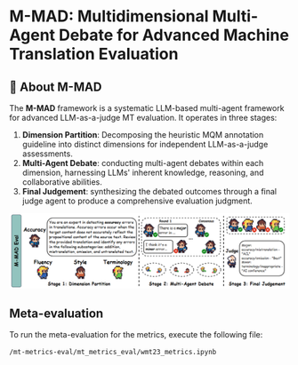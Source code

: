 # M-MAD: Multidimensional Multi-Agent Debate for Advanced Machine Translation Evaluation

## **🤖** About M-MAD<a name="about"></a>

The **M-MAD** framework is a systematic LLM-based multi-agent framework for advanced LLM-as-a-judge MT evaluation. It operates in three stages:


1. **Dimension Partition**: Decomposing the heuristic MQM annotation guideline into distinct dimensions for independent LLM-as-a-judge assessments.
2. **Multi-Agent Debate**: conducting multi-agent debates within each dimension, harnessing LLMs' inherent knowledge, reasoning, and collaborative abilities.
3. **Final Judgement**: synthesizing the debated outcomes through a final judge agent to produce a comprehensive evaluation judgment.

![framework.png](asset/framework.png)

## Meta-evaluation
To run the meta-evaluation for the metrics, execute the following file:
```bash
/mt-metrics-eval/mt_metrics_eval/wmt23_metrics.ipynb
```